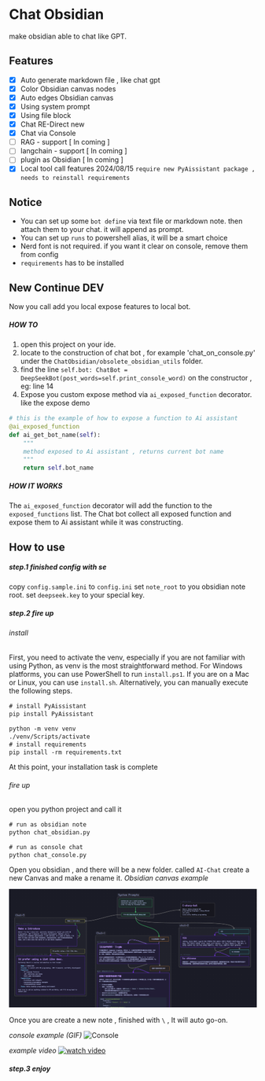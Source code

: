 # Chat Obsidian

make obsidian able to chat like GPT.

## Features

- [x] Auto generate markdown file , like chat gpt
- [x] Color Obsidian canvas nodes
- [x] Auto edges Obsidian canvas
- [x] Using system prompt
- [x] Using file block
- [x] Chat RE-Direct new
- [x] Chat via Console
- [ ] RAG - support [ In coming ]
- [ ] langchain - support [ In coming ]
- [ ] plugin as Obsidian [ In coming ]
- [x] Local tool call features 2024/08/15 `require new PyAissistant package , needs to reinstall requirements`

## Notice

- You can set up some `bot define` via text file or markdown note. then attach them to your chat. it will append as prompt.
- You can set up `runs` to powershell alias, it will be a smart choice
- Nerd font is not required. if you want it clear on console, remove them from config
- `requirements` has to be installed

## New Continue DEV

Now you call add you local expose features to local bot.

##### HOW TO

1. open this project on your ide.
2. locate to the construction of chat bot , for example 'chat_on_console.py' under the `ChatObsidian/obsolete_obsidian_utils` folder.
3. find the line `self.bot: ChatBot = DeepSeekBot(post_words=self.print_console_word)` on the constructor , eg: line 14
4. Expose you custom expose method via `ai_exposed_function` decorator. like the expose demo

```python
# this is the example of how to expose a function to Ai assistant
@ai_exposed_function
def ai_get_bot_name(self):
    """
    method exposed to Ai assistant , returns current bot name
    """
    return self.bot_name
```

##### HOW IT WORKS

The `ai_exposed_function` decorator will add the function to the `exposed_functions` list.
The Chat bot collect all exposed function and expose them to Ai assistant while it was constructing.


## How to use

##### step.1 finished config with se

copy `config.sample.ini` to `config.ini`
set `note_root` to you obsidian note root.
set `deepseek.key` to your special key.

##### step.2 fire up

###### install

First, you need to activate the venv, especially if you are not familiar with using Python, as venv is the most straightforward method.
For Windows platforms, you can use PowerShell to run `install.ps1`. If you are on a Mac or Linux, you can use `install.sh`.
Alternatively, you can manually execute the following steps.

```shell
# install PyAissistant
pip install PyAissistant
```

```shell
python -m venv venv
./venv/Scripts/activate
# install requirements
pip install -rm requirements.txt
```
At this point, your installation task is complete
###### fire up
open you python project and call it

```shell
# run as obsidian note
python chat_obsidian.py
```

```shell
# run as console chat
python chat_console.py
```

Open you obsidian , and there will be a new folder. called `AI-Chat`
create a new Canvas and make a rename it.
*Obsidian canvas example*

![Obsidian](https://raw.githubusercontent.com/HinxCorporation/Chat-Obsidian/master/README.assets/example-Obsidian.png)

Once you are create a new note , finished with `\` , It will auto go-on.

*console example (GIF)*
![Console](https://raw.githubusercontent.com/HinxCorporation/Chat-Obsidian/master/README.assets/example-console.gif)

*example video*
[![watch video](http://img.youtube.com/vi/lbK0jWrrjpM/0.jpg)](https://www.youtube.com/watch?v=lbK0jWrrjpM)


##### step.3 enjoy

